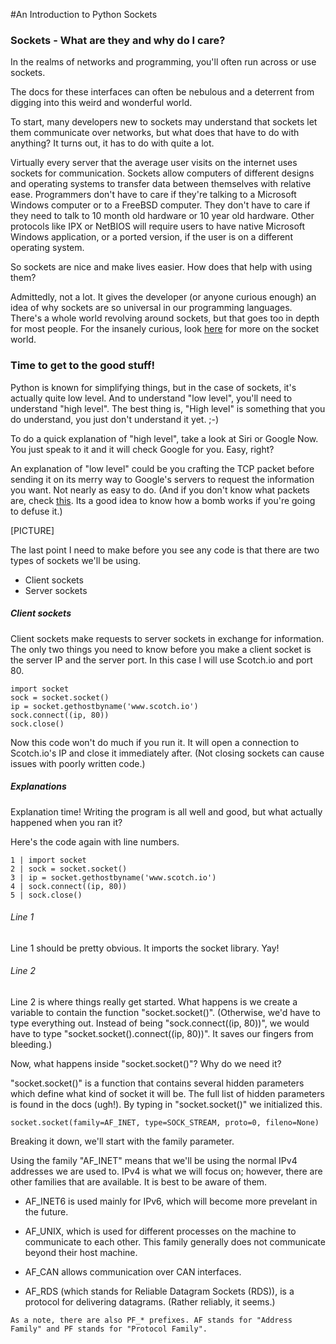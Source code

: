 #An Introduction to Python Sockets

### Sockets - What are they and why do I care?

In the realms of networks and programming, you'll often run across or use sockets.

The docs for these interfaces can often be nebulous and a deterrent from digging into this weird and wonderful world.

To start, many developers new to sockets may understand that sockets let them communicate over networks, but what does that have to do with anything? It turns out, it has to do with quite a lot.

Virtually every server that the average user visits on the internet uses sockets for communication. Sockets allow computers of different designs and operating systems to transfer data between themselves with relative ease. Programmers don't have to care if they're talking to a Microsoft Windows computer or to a FreeBSD computer. They don't have to care if they need to talk to 10 month old hardware or 10 year old hardware. Other protocols like IPX or NetBIOS will require users to have native Microsoft Windows application, or a ported version, if the user is on a different operating system.

So sockets are nice and make lives easier. How does that help with using them?

Admittedly, not a lot. It gives the developer (or anyone curious enough) an idea of why sockets are so universal in our programming languages. There's a whole world revolving around sockets, but that goes too in depth for most people. For the insanely curious, look [here](http://compnetworking.about.com/od/itinformationtechnology/l/aa083100a.htm) for more on the socket world.

### Time to get to the good stuff!

Python is known for simplifying things, but in the case of sockets, it's actually quite low level. And to understand "low level", you'll need to understand "high level". The best thing is, "High level" is something that you do understand, you just don't understand it yet. ;-)

To do a quick explanation of "high level", take a look at Siri or Google Now. You just speak to it and it will check Google for you. Easy, right?

An explanation of "low level" could be you crafting the TCP packet before sending it on its merry way to Google's servers to request the information you want. Not nearly as easy to do. (And if you don't know what packets are, check [this](http://computer.howstuffworks.com/question525.htm). Its a good idea to know how a bomb works if you're going to defuse it.)

[PICTURE]

The last point I need to make before you see any code is that there are two types of sockets we'll be using.

 - Client sockets
 - Server sockets

##### Client sockets

Client sockets make requests to server sockets in exchange for information. The only two things you need to know before you make a client socket is the server IP and the server port. In this case I will use Scotch.io and port 80.

```
import socket
sock = socket.socket()
ip = socket.gethostbyname('www.scotch.io')
sock.connect((ip, 80))
sock.close()
```
Now this code won't do much if you run it. It will open a connection to Scotch.io's IP and close it immediately after. (Not closing sockets can cause issues with poorly written code.)

##### Explanations

Explanation time! Writing the program is all well and good, but what actually happened when you ran it?

Here's the code again with line numbers.
```
1 | import socket
2 | sock = socket.socket()
3 | ip = socket.gethostbyname('www.scotch.io')
4 | sock.connect((ip, 80))
5 | sock.close()
```

###### Line 1
Line 1 should be pretty obvious. It imports the socket library. Yay!

###### Line 2
Line 2 is where things really get started. What happens is we create a variable to contain the function "socket.socket()". (Otherwise, we'd have to type everything out. Instead of being "sock.connect((ip, 80))", we would have to type "socket.socket().connect((ip, 80))". It saves our fingers from bleeding.)

Now, what happens inside "socket.socket()"? Why do we need it?

"socket.socket()" is a function that contains several hidden parameters which define what kind of socket it will be. The full list of hidden parameters is found in the docs (ugh!). By typing in "socket.socket()" we initialized this. 

```
socket.socket(family=AF_INET, type=SOCK_STREAM, proto=0, fileno=None)
```

Breaking it down, we'll start with the family parameter.

Using the family "AF_INET" means that we'll be using the normal IPv4 addresses we are used to. IPv4 is what we will focus on; however, there are other families that are available. It is best to be aware of them.

 - AF_INET6 is used mainly for IPv6, which will become more prevelant in the future.

 - AF_UNIX, which is used for different processes on the machine to communicate to each other. This family generally does not communicate beyond their host machine.

 - AF_CAN allows communication over CAN interfaces.

 - AF_RDS (which stands for Reliable Datagram Sockets (RDS)), is a protocol for delivering datagrams. (Rather reliably, it seems.)

```
As a note, there are also PF_* prefixes. AF stands for "Address Family" and PF stands for "Protocol Family".
```

